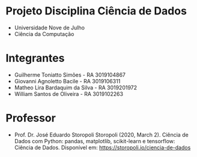 # Projeto Disciplina Ciência de Dados
- Universidade Nove de Julho
- Ciência da Computação

# Integrantes
- Guilherme Toniatto Simões - RA 3019104867
- Giovanni Agnoletto Bacile - RA 3019106311
- Matheo Lira Bardaquim da Silva - RA 3019201972
- William Santos de Oliveira - RA 3019102263

# Professor
- Prof. Dr. José Eduardo Storopoli
Storopoli (2020, March 2). Ciência de Dados com Python: pandas, matplotlib, scikit-learn e tensorflow: Ciência de Dados. Disponível em: https://storopoli.io/ciencia-de-dados
